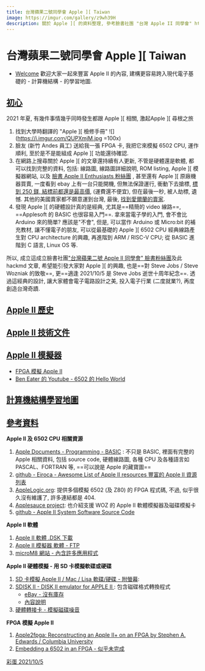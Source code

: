 ```yaml
---
title: 台灣蘋果二號同學會 Apple ][ Taiwan
image: https://imgur.com/gallery/z9wh39H
description: 關於 Apple ][ 的資料整理, 參考臉書社團 "台灣 Apple II 同學會" https://www.facebook.com/groups/taiwanappleii
---
```


# 台灣蘋果二號同學會 Apple ][ Taiwan

- [Welcome](/@AppleIITaiwan/AppleIITaiwan/) 歡迎大家一起來豐富 Apple II 的內容, 建構更容易跨入現代電子基礎的 - 計算機結構 - 的學習地圖.

[初心](/@AppleIITaiwan/AppleIITaiwan/)
---
2021 年夏, 有幾件事情幾乎同時發生都跟 Apple ][ 相關, 激起Apple ][ 尋根之旅
1. 找到大學時翻譯的 "Apple ][ 檢修手冊" ![](https://i.imgur.com/QUPXmjM.jpg =100x)
2. 臉友 (新竹 Andes 員工) 送給我一張 FPGA 卡, 我把它來模擬 6502 CPU, 運作順利, 至於是不是能組成 Apple ][ 功能還待確認.
3. 在網路上搜尋關於 Apple ][ 的文章還持續有人更新, 不管是硬體還是軟體, 都可以找到完整的資料, 包括: 線路圖, 線路圖詳細說明, ROM listing, Apple ][ 模擬器網站, 以及 [臉書 Apple II Enthusiasts 粉絲團](https://www.facebook.com/groups/5251478676) , 甚至還有 Apple ][ 原廠機器買賣, 一度看到 ebay 上有一台只能開機, 但無法保證運行, 衝動下去搶標, [標到 250 鎂, 結標前都還是最高價](https://www.ebay.com.hk/itm/174904732324?mkevt=1&mkpid=0&emsid=e11002.m43.l2649&mkcid=7&ch=osgood&euid=114880a220ee42c79abb9233cadd1cb9&bu=45059694189&exe=0&ext=0&logid=mdbreftime%3D1630550057598%26es%3D201%26ec%3D1&osub=-1%7E1&crd=20210901194839&segname=11002&sojTags=ch%3Dch%2Cbu%3Dbu%2Cmdbreftime%3Dmdbreftime%2Ces%3Des%2Cec%3Dec%2Cexe%3Dexe%2Cext%3Dext%2Cexe%3Dexe%2Cext%3Dext%2Cosub%3Dosub%2Ccrd%3Dcrd%2Csegname%3Dsegname%2Cchnl%3Dmkcid), (運費還不便宜),  但在最後一秒, 被人劫標, 遺憾. 其他的美國賣家都不願意運到台灣, 最後, [找到愛爾蘭的賣家](https://www.ebay.ie/itm/Apple-II-Europlus-Job-Lot-/124929928796?mkcid=16&mkevt=1&_trksid=p2349624.m2548.l6249&mkrid=5282-175127-2357-0). 
4. 發現 Apple ][ 的硬體設計真的是經典, 尤其是==精簡的 video 線路==, ==Applesoft 的 BASIC 也很容易入門==. 拿來當電子學的入門, 會不會比 Arduino 來的簡單? 應該是"不會", 但是, 可以當作 Arduino 或 Micro:bit 的補充教材, 讓不懂電子的朋友, 可以從最基礎的 Apple ][ 6502 CPU 經典線路產生對 CPU architecture 的興趣, 再進階到 ARM / RISC-V CPU; 從 BASIC 進階到 C 語言, Linux OS 等.


所以, 成立這成立臉書社團["台灣蘋果二號 Apple II 同學會" 臉書粉絲團](https://www.facebook.com/groups/taiwanappleii)及此 hackmd 文章, 希望能引發大家對 Apple ][ 的興趣, 也是==對 Steve Jobs / Steve Wozniak 的致敬==, 更==適逢 2021/10/5 是 Steve Jobs 逝世十周年紀念==. 透過這經典的設計, 讓大家體會電子電路設計之美, 投入電子行業 (二度就業?), 再度創造台灣奇蹟.

[Apple II 歷史](/@AppleIITaiwan/AppleIIHistory)
---

[Apple II 技術文件](/@AppleIITaiwan/AppleIIdocuments)
---

[Apple II 模擬器](/@AppleIITaiwan/AppleIIemulator)
---
- [FPGA 模擬 Apple II](/@AppleIITaiwan/FPGA4AppleII)
- [Ben Eater 的 Youtube - 6502 的 Hello World](/@AppleIITaiwan/BenEater)


[計算機結構學習地圖](/@AppleIITaiwan/LearningMaps)
---



<a id="reference"></a>

[參考資料](/@AppleIITaiwan/AppleIITaiwan#reference)
---
**Apple II 及 6502 CPU 相關資源**
1. [Apple Documents - Programming - BASIC](https://www.apple.asimov.net/documentation/programming/basic/) : 不只是 BASIC, 裡面有完整的 Apple 相關資料, 包括 source code, 硬體線路圖, 各種 CPU 及各種語言如 PASCAL、FORTRAN 等, ==可以說是 Apple 的藏寶圖==   
2. [github - Eiroca - Awesome List of Apple II resources 豐富的 Apple II 資源列表](https://github.com/eiroca/awesome-list/blob/master/Apple2.md)   
3. [AppleLogic.org](http://www.applelogic.org/Processors.html): 提供多個模擬 6502 (及 Z80) 的 FPGA 程式碼, 不過, 似乎很久沒有維護了, 許多連結都是 404.    
4. [Applesauce project](https://applesaucefdc.com/woz/): 也介紹支援 WOZ 的 Apple II 軟體模擬器及磁碟模擬卡
5. [github - Apple II System Software Source Code](https://github.com/cmosher01/Apple-II-Source)   

**Apple II 軟體**
1. [Apple II 軟體 .DSK 下載](https://www.planetemu.net/machine/apple-ii)   
2. [Apple II 模擬器 軟體 - FTP](https://ftp.apple.asimov.net/)
3. [microM8 網站 - 內含許多應用程式](https://paleotronic.com/software/microm8/)

**Apple II 硬體模擬 - 用 SD 卡模擬軟碟或硬碟**  
1. [SD 卡模擬 Apple II / Mac / Lisa 軟碟/硬碟 - 附螢幕](https://www.bigmessowires.com/floppy-emu/): 
2. [SDISK II - DISK II emulator for APPLE II ](https://web.archive.org/web/20150201051540/http://tulip-house.ddo.jp/digital/SDISK2/english.html) : 包含磁碟格式轉換程式  
   * [eBay - 沒有庫存](https://www.ebay.com/itm/143928360065?mkevt=1&mkcid=1&mkrid=711-53200-19255-0&campid=5338722076&toolid=10001)
   * [內容說明](https://picclick.com/Floppy-disc-drive-Emulator-for-Apple-ii-iie-143928360065.html)
3. [硬體轉接卡 - 模擬磁碟噪音](https://www.hackster.io/news/this-device-makes-your-apple-ii-floppy-emulator-click-and-clack-like-the-real-thing-d8cb1bda1ed1)

**FPGA 模擬 Apple II**
1. [Apple2fpga: Reconstructing an Apple II+ on an FPGA by Stephen A. Edwards / Columbia University](http://www1.cs.columbia.edu/~sedwards/apple2fpga/)
2. [Embedding a 6502 in an FPGA - 似乎未完成](https://embeddedmicro.weebly.com/embedded-6502-on-fpga.html)

[彩蛋 2021/10/5](https://twitter.com/tim_cook/status/1445358107157221379?ref_src=twsrc%5Egoogle%7Ctwcamp%5Eserp%7Ctwgr%5Etweet)
